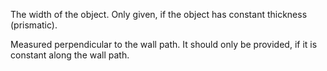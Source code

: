 The width of the object. Only given, if the object has constant thickness (prismatic).


<!-- comment -->


Measured perpendicular to the wall path. It should only be provided, if it is constant along the wall path.
